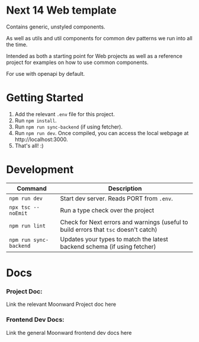 
# Next 14 Web template

Contains generic, unstyled components.

As well as utils and util components for common dev patterns we run into all the time.
 
Intended as both a starting point for Web projects as well as a reference project for examples on how to use common components.

For use with openapi by default.

# Getting Started
1. Add the relevant `.env` file for this project.
2. Run `npm install`.
3. Run `npm run sync-backend` (if using fetcher).
4. Run `npm run dev`. Once compiled, you can access the local webpage at http://localhost:3000.
5. That's all! :)


# Development
Command | Description
--- | ---
`npm run dev` | Start dev server. Reads PORT from `.env`.
`npx tsc --noEmit` | Run a type check over the project
`npm run lint` | Check for Next errors and warnings (useful to build errors that `tsc` doesn't catch) 
`npm run sync-backend` | Updates your types to match the latest backend schema (if using fetcher) 


# Docs
### Project Doc: 
Link the relevant Moonward Project doc here
### Frontend Dev Docs: 
Link the general Moonward frontend dev docs here

<!-- # Advanced 
## Reproducing Production-only errors
Compile server as if it's for prod:
`npm run build && npm run start`
This will help with 
## Working on multiple projects
### Specifying a port to run dev server
e.g. `PORT=3007 npm run dev`


- structure
- file naming
    - folders: kebab case
    - files: same name as the default export


todo:
- Go back to older projects and find components to convert
- Make a dev project wiki
    - What docs?



goals:
- reduce dev inefficiencies
- improve inter-team clarity







src: Application Source Code.
lib: our "Project Library". 
bin: executables for tooling. -->